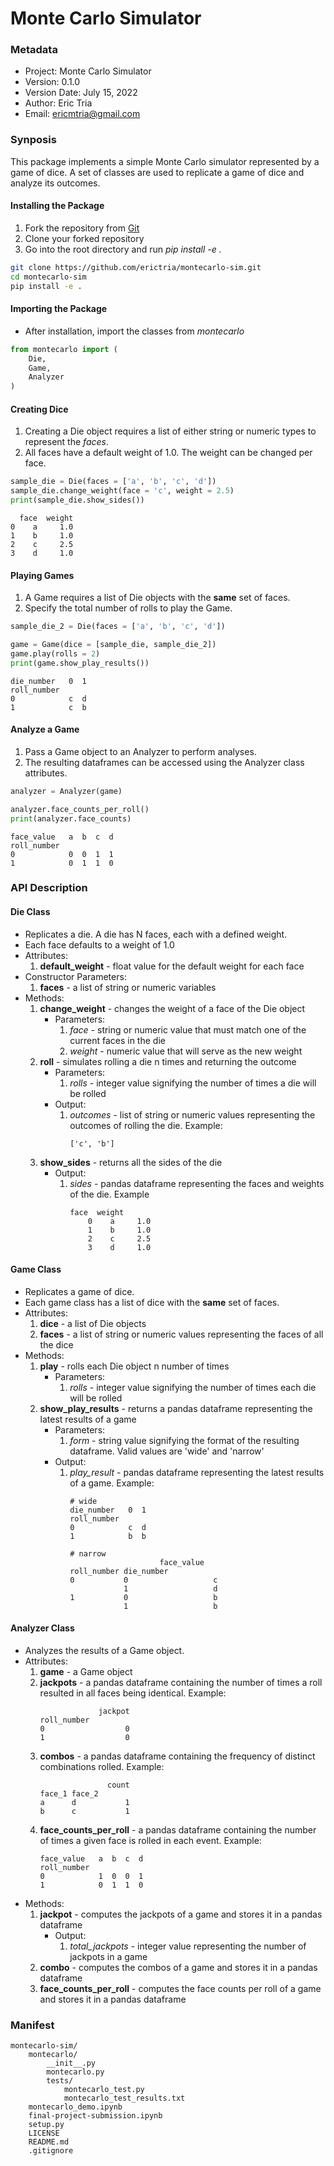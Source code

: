 # Monte Carlo Simulator

### Metadata
- Project: Monte Carlo Simulator
- Version: 0.1.0
- Version Date: July 15, 2022
- Author: Eric Tria
- Email: ericmtria@gmail.com

### Synposis
This package implements a simple Monte Carlo simulator represented by a game of dice.
A set of classes are used to replicate a game of dice and analyze its outcomes.

#### Installing the Package
1. Fork the repository from [Git](https://github.com/erictria/montecarlo-sim)
2. Clone your forked repository
3. Go into the root directory and run *pip install -e .*

```bash
git clone https://github.com/erictria/montecarlo-sim.git
cd montecarlo-sim
pip install -e .
```

#### Importing the Package
- After installation, import the classes from *montecarlo*

```python
from montecarlo import (
    Die,
    Game,
    Analyzer
)
```

#### Creating Dice
1. Creating a Die object requires a list of either string or numeric types to represent the *faces*.
2. All faces have a default weight of 1.0. The weight can be changed per face.

```python
sample_die = Die(faces = ['a', 'b', 'c', 'd'])
sample_die.change_weight(face = 'c', weight = 2.5)
print(sample_die.show_sides())
```
```
  face  weight
0    a     1.0
1    b     1.0
2    c     2.5
3    d     1.0
```

#### Playing Games
1. A Game requires a list of Die objects with the **same** set of faces.
2. Specify the total number of rolls to play the Game.

```python
sample_die_2 = Die(faces = ['a', 'b', 'c', 'd'])

game = Game(dice = [sample_die, sample_die_2])
game.play(rolls = 2)
print(game.show_play_results())
```
```
die_number   0  1
roll_number      
0            c  d
1            c  b
```
#### Analyze a Game
1. Pass a Game object to an Analyzer to perform analyses.
2. The resulting dataframes can be accessed using the Analyzer class attributes.

```python
analyzer = Analyzer(game)

analyzer.face_counts_per_roll()
print(analyzer.face_counts)
```
```
face_value   a  b  c  d
roll_number            
0            0  0  1  1
1            0  1  1  0
```

### API Description

#### Die Class
- Replicates a die. A die has N faces, each with a defined weight. 
- Each face defaults to a weight of 1.0
- Attributes:
    1. **default_weight** - float value for the default weight for each face
- Constructor Parameters:
    1. **faces** - a list of string or numeric variables 
- Methods:
    1. **change_weight** - changes the weight of a face of the Die object
        - Parameters:
            1. *face* - string or numeric value that must match one of the current faces in the die
            2. *weight* - numeric value that will serve as the new weight
    2. **roll** - simulates rolling a die n times and returning the outcome
        - Parameters:
            1. *rolls* - integer value signifying the number of times a die will be rolled
        - Output:
            1. *outcomes* - list of string or numeric values representing the outcomes of rolling the die. Example:
                ```
                ['c', 'b']
                ```
    3. **show_sides** - returns all the sides of the die
        - Output:
            1. *sides* - pandas dataframe representing the faces and weights of the die. Example
                ```
                face  weight
                    0    a     1.0
                    1    b     1.0
                    2    c     2.5
                    3    d     1.0
                ```

#### Game Class
- Replicates a game of dice.
- Each game class has a list of dice with the **same** set of faces.
- Attributes:
    1. **dice** - a list of Die objects
    2. **faces** - a list of string or numeric values representing the faces of all the dice
- Methods:
    1. **play** - rolls each Die object n number of times
        - Parameters:
            1. *rolls* - integer value signifying the number of times each die will be rolled
    2. **show_play_results** - returns a pandas dataframe representing the latest results of a game
        - Parameters:
            1. *form* - string value signifying the format of the resulting dataframe. Valid values are 'wide' and 'narrow'
        - Output:
            1. *play_result* - pandas dataframe representing the latest results of a game. Example:
                ```
                # wide
                die_number   0  1
                roll_number      
                0            c  d
                1            b  b

                # narrow
                                    face_value
                roll_number die_number           
                0           0                   c
                            1                   d
                1           0                   b
                            1                   b
                ```

#### Analyzer Class
- Analyzes the results of a Game object.
- Attributes:
    1. **game** - a Game object
    2. **jackpots** - a pandas dataframe containing the number of times a roll resulted in all faces being identical. Example:
        ```
                     jackpot
        roll_number         
        0                  0
        1                  0
        ```
    3. **combos** - a pandas dataframe containing the frequency of distinct combinations rolled. Example:
        ```
                       count
        face_1 face_2       
        a      d           1
        b      c           1
        ```
    4. **face_counts_per_roll** - a pandas dataframe containing the number of times a given face is rolled in each event. Example:
        ```
        face_value   a  b  c  d
        roll_number            
        0            1  0  0  1
        1            0  1  1  0
        ```
- Methods:
    1. **jackpot** - computes the jackpots of a game and stores it in a pandas dataframe
        - Output:
            1. *total_jackpots* - integer value representing the number of jackpots in a game
    2. **combo** - computes the combos of a game and stores it in a pandas dataframe
    3. **face_counts_per_roll** - computes the face counts per roll of a game and stores it in a pandas dataframe

### Manifest
```
montecarlo-sim/
    montecarlo/
        __init__.py
        montecarlo.py
        tests/
            montecarlo_test.py
            montecarlo_test_results.txt
    montecarlo_demo.ipynb
    final-project-submission.ipynb
    setup.py
    LICENSE
    README.md
    .gitignore
```
